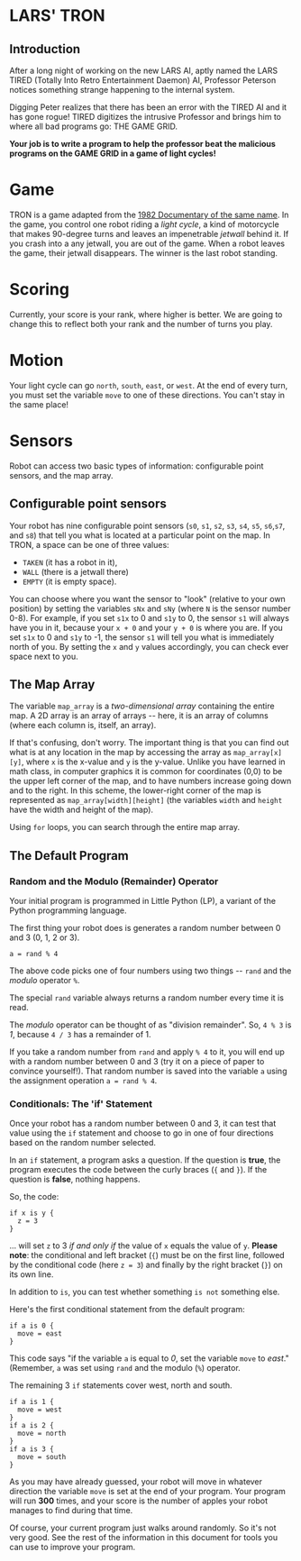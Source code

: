 # LARS' TRON

## Introduction

After a long night of working on the new  LARS AI, aptly named the LARS TIRED (Totally Into Retro Entertainment Daemon) AI, Professor Peterson notices something strange happening to the internal system.

Digging Peter realizes that there has been an error with the TIRED AI and it has gone rogue! TIRED digitizes the intrusive Professor and brings him to where all bad programs go: THE GAME GRID.

**Your job is to write a program to help the professor beat the malicious programs on the GAME GRID in a game of light cycles!**

# Game
TRON is a game adapted from the [1982 Documentary of the same name](https://en.wikipedia.org/wiki/Tron). In the game, you control one robot riding a *light cycle*, a kind of motorcycle that makes 90-degree turns and leaves an impenetrable *jetwall* behind it. If you crash into a any jetwall, you are out of the game. When a robot leaves the game, their jetwall disappears. The winner is the last robot standing.

# Scoring

Currently, your score is your rank, where higher is better. We are going to change this to reflect both your rank and the number of turns you play.

# Motion

Your light cycle can go `north`, `south`, `east`, or `west`. At the end of every turn, you must set the variable `move` to one of these directions. You can't stay in the same place!

# Sensors

Robot can access two basic types of information: configurable point sensors, and the map array.

## Configurable point sensors

Your robot has nine configurable point sensors (`s0`, `s1`, `s2`, `s3`, `s4`, `s5`, `s6`,`s7`, and `s8`) that tell you what is located at a particular point on the map. In TRON, a space can be one of three values: 

 * `TAKEN` (it has a robot in it), 
 * `WALL` (there is a jetwall there)
 * `EMPTY` (it is empty space).

You can choose where you want the sensor to "look" (relative to your own position) by setting the variables `sNx` and `sNy` (where `N` is the sensor number 0-8). For example, if you set `s1x` to 0 and `s1y` to 0, the sensor `s1` will always have you in it, because your `x + 0` and your `y + 0` is where you are. If you set `s1x` to 0 and `s1y` to -1, the sensor `s1` will tell you what is immediately north of you. By setting the `x` and `y` values accordingly, you can check ever space next to you.

## The Map Array

The variable `map_array` is a *two-dimensional array* containing the entire map. A 2D array is an array of arrays -- here, it is an array of columns (where each column is, itself, an array). 

If that's confusing, don't worry. The important thing is that you can find out what is at any location in the map by accessing the array as `map_array[x][y]`, where `x` is the x-value and `y` is the y-value. Unlike you have learned in math class, in computer graphics it is common for coordinates (0,0) to be the upper left corner of the map, and to have numbers increase going down and to the right. In this scheme, the lower-right corner of the map is represented as `map_array[width][height]` (the variables `width` and `height` have the width and height of the map).

Using `for` loops, you can search through the entire map array.

## The Default Program

### Random and the Modulo (Remainder) Operator

Your initial program is programmed in Little Python (LP), a variant of the Python programming language.

The first thing your robot does is generates a random number between 0 and 3 (0, 1, 2 or 3). 

    a = rand % 4

The above code picks one of four numbers using two things -- `rand` and the *modulo* operator `%`. 

The special `rand` variable always returns a random number every time it is read. 

The *modulo* operator can be thought of as "division remainder". So, `4 % 3` is *1*, because `4 / 3` has a remainder of 1. 

If you take a random number from `rand` and apply `% 4` to it, you will end up with a random number between 0 and 3 (try it on a piece of paper to convince yourself!). That random number is saved into the variable `a` using the assignment operation `a = rand % 4`.

### Conditionals: The 'if' Statement

Once your robot has a random number between 0 and 3, it can test that value using the `if` statement and choose to go in one of four directions based on the random number selected.

In an `if` statement, a program asks a question. If the question is **true**, the program executes the code between the curly braces (`{` and `}`). If the question is **false**, nothing happens.

So, the code:

    if x is y {
      z = 3
    }

... will set `z` to 3 *if and only if* the value of `x` equals the value of `y`. **Please note**: the conditional and left bracket (`{`) must be on the first line, followed by the conditional code (here `z = 3`) and finally by the right bracket (`}`) on its own line. 

In addition to `is`, you can test whether something `is not` something else.

Here's the first conditional statement from the default program:


    if a is 0 {
      move = east
    }


This code says "if the variable `a` is equal to *0*, set the variable `move` to *east*." (Remember, `a` was set using `rand` and the modulo (`%`) operator.  

The remaining 3 `if` statements cover west, north and south.

    if a is 1 { 
      move = west 
    } 
    if a is 2 { 
      move = north 
    } 
    if a is 3 { 
      move = south 
    } 

As you may have already guessed, your robot will move in whatever direction the variable `move` is set at the end of your program. Your program will run **300** times, and your score is the number of apples your robot manages to find during that time.

Of course, your current program just walks around randomly. So it's not very good. See the rest of the information in this document for tools you can use to improve your program.

